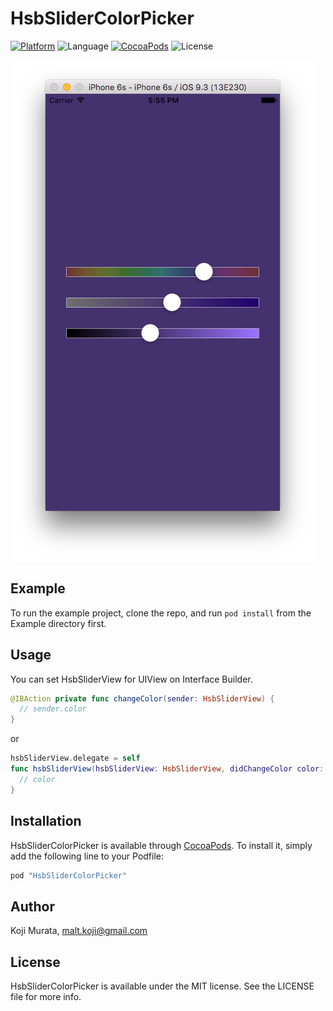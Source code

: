 # HsbSliderColorPicker

[![Platform](https://img.shields.io/cocoapods/p/HsbSliderColorPicker.svg?style=flat)](http://cocoapods.org/pods/HsbSliderColorPicker)
![Language](https://img.shields.io/badge/language-Swift%203.0-orange.svg)
[![CocoaPods](https://img.shields.io/cocoapods/v/HsbSliderColorPicker.svg?style=flat)](http://cocoapods.org/pods/HsbSliderColorPicker)
![License](https://img.shields.io/github/license/malt03/HsbSliderColorPicker.svg?style=flat)

![Screenshot](https://raw.githubusercontent.com/malt03/HsbSliderColorPicker/master/Screenshot.png)

## Example

To run the example project, clone the repo, and run `pod install` from the Example directory first.

## Usage
You can set HsbSliderView for UIView on Interface Builder.

```swift
@IBAction private func changeColor(sender: HsbSliderView) {
  // sender.color
}
```

or

```swift
hsbSliderView.delegate = self
func hsbSliderView(hsbSliderView: HsbSliderView, didChangeColor color: UIColor) {
  // color
}
```

## Installation

HsbSliderColorPicker is available through [CocoaPods](http://cocoapods.org). To install
it, simply add the following line to your Podfile:

```ruby
pod "HsbSliderColorPicker"
```

## Author

Koji Murata, malt.koji@gmail.com

## License

HsbSliderColorPicker is available under the MIT license. See the LICENSE file for more info.
